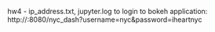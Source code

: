 hw4 - ip_address.txt, jupyter.log
to login to bokeh application: http://<ipaddress>:8080/nyc_dash?username=nyc&password=iheartnyc